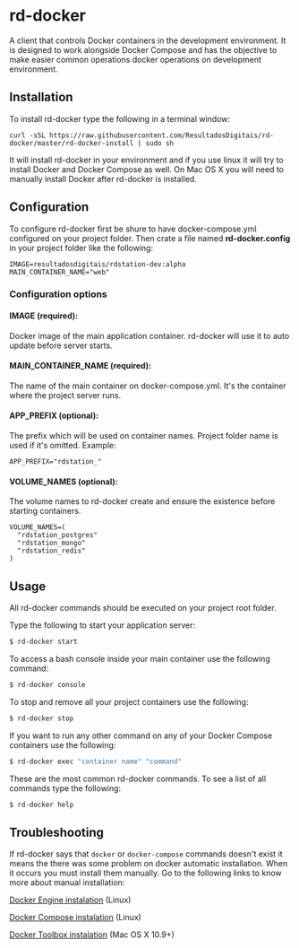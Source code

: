 # rd-docker

A client that controls Docker containers in the development environment. It is designed to work alongside Docker Compose and has the objective to make easier common operations docker operations on development environment.

## Installation

To install rd-docker type the following in a terminal window:

```
curl -sSL https://raw.githubusercontent.com/ResultadosDigitais/rd-docker/master/rd-docker-install | sudo sh
```

It will install rd-docker in your environment and if you use linux it will try to install Docker and Docker Compose as well. On Mac OS X you will need to manually install Docker after rd-docker is installed.

## Configuration

To configure rd-docker first be shure to have docker-compose.yml configured on your project folder. Then crate a file named **rd-docker.config** in your project folder like the following:

```
IMAGE=resultadosdigitais/rdstation-dev:alpha
MAIN_CONTAINER_NAME="web"
```

### Configuration options

#### IMAGE (required):

Docker image of the main application container. rd-docker will use it to auto update before server starts.

#### MAIN_CONTAINER_NAME (required):

The name of the main container on docker-compose.yml. It's the container where the project server runs.

#### APP_PREFIX (optional):

The prefix which will be used on container names. Project folder name is used if it's omitted. Example:

```
APP_PREFIX="rdstation_"
```

#### VOLUME_NAMES (optional):

The volume names to rd-docker create and ensure the existence before starting containers.

```
VOLUME_NAMES=(
  "rdstation_postgres"
  "rdstation_mongo"
  "rdstation_redis"
)
```

## Usage

All rd-docker commands should be executed on your project root folder.

Type the following to start your application server:

```bash
$ rd-docker start
```

To access a bash console inside your main container use the following command:

```bash
$ rd-docker console
```

To stop and remove all your project containers use the following:

```bash
$ rd-docker stop
```

If you want to run any other command on any of your Docker Compose containers use the following:

```bash
$ rd-docker exec "container name" "command"
```

These are the most common rd-docker commands. To see a list of all commands type the following:

```bash
$ rd-docker help
```

## Troubleshooting

If rd-docker says that `docker` or `docker-compose` commands doesn't exist it means the there was some problem on docker automatic installation. When it occurs you must install them manually. Go to the following links to know more about manual installation:

[Docker Engine instalation](https://docs.docker.com/engine/installation/linux/) (Linux)

[Docker Compose instalation](https://docs.docker.com/compose/install/) (Linux)

[Docker Toolbox instalation](https://github.com/ResultadosDigitais/rd-product-team-wiki/wiki/Como-configurar-o-ambiente-de-desenvolvimento-utilizando-Docker#mac-os-x-109) (Mac OS X 10.9+)
